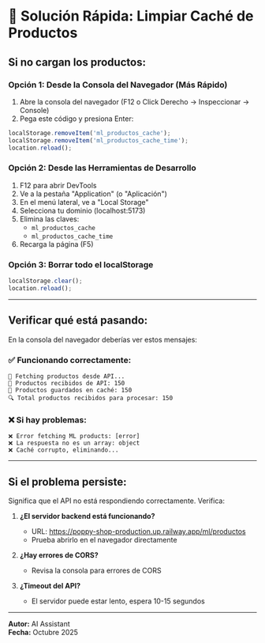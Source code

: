 # 🔧 Solución Rápida: Limpiar Caché de Productos

## Si no cargan los productos:

### Opción 1: Desde la Consola del Navegador (Más Rápido)

1. Abre la consola del navegador (F12 o Click Derecho → Inspeccionar → Console)
2. Pega este código y presiona Enter:

```javascript
localStorage.removeItem('ml_productos_cache');
localStorage.removeItem('ml_productos_cache_time');
location.reload();
```

### Opción 2: Desde las Herramientas de Desarrollo

1. F12 para abrir DevTools
2. Ve a la pestaña "Application" (o "Aplicación")
3. En el menú lateral, ve a "Local Storage"
4. Selecciona tu dominio (localhost:5173)
5. Elimina las claves:
   - `ml_productos_cache`
   - `ml_productos_cache_time`
6. Recarga la página (F5)

### Opción 3: Borrar todo el localStorage

```javascript
localStorage.clear();
location.reload();
```

---

## Verificar qué está pasando:

En la consola del navegador deberías ver estos mensajes:

### ✅ Funcionando correctamente:
```
📡 Fetching productos desde API...
📡 Productos recibidos de API: 150
💾 Productos guardados en caché: 150
🔍 Total productos recibidos para procesar: 150
```

### ❌ Si hay problemas:
```
❌ Error fetching ML products: [error]
❌ La respuesta no es un array: object
❌ Caché corrupto, eliminando...
```

---

## Si el problema persiste:

Significa que el API no está respondiendo correctamente. Verifica:

1. **¿El servidor backend está funcionando?**
   - URL: https://poppy-shop-production.up.railway.app/ml/productos
   - Prueba abrirlo en el navegador directamente

2. **¿Hay errores de CORS?**
   - Revisa la consola para errores de CORS

3. **¿Timeout del API?**
   - El servidor puede estar lento, espera 10-15 segundos

---

**Autor:** AI Assistant  
**Fecha:** Octubre 2025

